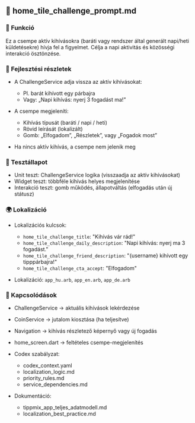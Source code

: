## 🥊 home\_tile\_challenge\_prompt.md

### 🎯 Funkció

Ez a csempe aktív kihívásokra (baráti vagy rendszer által generált napi/heti küldetésekre) hívja fel a figyelmet. Célja a napi aktivitás és közösségi interakció ösztönzése.

### 🧠 Fejlesztési részletek

* A ChallengeService adja vissza az aktív kihívásokat:

  * Pl. barát kihívott egy párbajra
  * Vagy: „Napi kihívás: nyerj 3 fogadást ma!”
* A csempe megjeleníti:

  * Kihívás típusát (baráti / napi / heti)
  * Rövid leírását (lokalizált)
  * Gomb: „Elfogadom”, „Részletek”, vagy „Fogadok most”
* Ha nincs aktív kihívás, a csempe nem jelenik meg

### 🧪 Tesztállapot

* Unit teszt: ChallengeService logika (visszaadja az aktív kihívásokat)
* Widget teszt: többféle kihívás helyes megjelenítése
* Interakció teszt: gomb működés, állapotváltás (elfogadás után új státusz)

### 🌍 Lokalizáció

* Lokalizációs kulcsok:

  * `home_tile_challenge_title`: "Kihívás vár rád!"
  * `home_tile_challenge_daily_description`: "Napi kihívás: nyerj ma 3 fogadást."
  * `home_tile_challenge_friend_description`: "{username} kihívott egy tipppárbajra!"
  * `home_tile_challenge_cta_accept`: "Elfogadom"
* Lokalizáció: `app_hu.arb`, `app_en.arb`, `app_de.arb`

### 📎 Kapcsolódások

* ChallengeService → aktuális kihívások lekérdezése
* CoinService → jutalom kiosztása (ha teljesítve)
* Navigation → kihívás részletező képernyő vagy új fogadás
* home\_screen.dart → feltételes csempe-megjelenítés
* Codex szabályzat:

  * codex\_context.yaml
  * localization\_logic.md
  * priority\_rules.md
  * service\_dependencies.md
* Dokumentáció:

  * tippmix\_app\_teljes\_adatmodell.md
  * localization\_best\_practice.md
